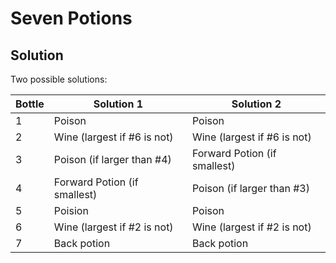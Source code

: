 # Seven Potions

## Solution

Two possible solutions:

| Bottle | Solution 1                   | Solution 2                   |
|--------|------------------------------|------------------------------|
| 1      | Poison                       | Poison                       |
| 2      | Wine (largest if #6 is not)  | Wine (largest if #6 is not)  |
| 3      | Poison (if larger than #4)   | Forward Potion (if smallest) |
| 4      | Forward Potion (if smallest) | Poison (if larger than #3)   |
| 5      | Poision                      | Poison                       |
| 6      | Wine (largest if #2 is not)  | Wine (largest if #2 is not)  |
| 7      | Back potion                  | Back potion                  |
